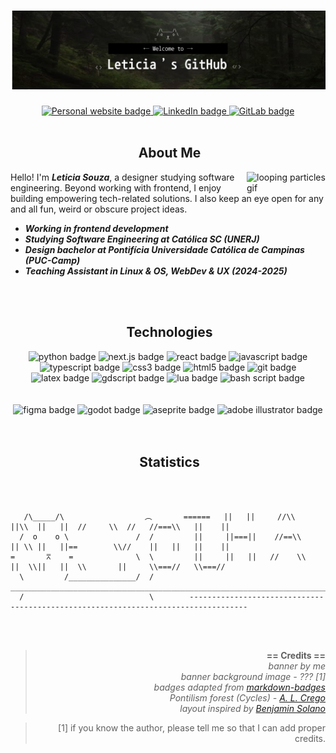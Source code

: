 # <img src="./bannerEN.png" alt="Welcome to Leticia's GitHub">

<div align="center">
  <a href="#" target="_blank">
    <img src="https://img.shields.io/badge/personal_website-%23000000.svg?style=for-the-badge" alt="Personal website badge">
  </a>
  <a href="http://www.linkedin.com/in/leticia--cs/" target="_blank">
    <img src="https://img.shields.io/badge/linkedin-%23000000.svg?style=for-the-badge&logo=linkedin&logoColor=white" alt="LinkedIn badge">
  </a>
  <a href="#" target="_blank">
    <img src="https://img.shields.io/badge/gitlab-%23000000.svg?style=for-the-badge&logo=gitlab&logoColor=white" alt="GitLab badge">
  </a>
</div>

<br>

<h2 align="center">
  <img src=" " alt=""/>
  About Me
</h2>

<img width="25%" align="right" src="./dripForest.gif" alt="looping particles gif"/>


Hello! I'm <b><em>Leticia Souza</em></b>, a designer studying software engineering. Beyond working with frontend, I enjoy building empowering tech-related solutions. I also keep an eye open for any and all fun, weird or obscure project ideas.

- <b><em>Working in frontend development</em></b>
- <b><em>Studying Software Engineering at Católica SC (UNERJ)</em></b>
- <b><em>Design bachelor at Pontifícia Universidade Católica de Campinas (PUC-Camp)</em></b>
- <b><em> Teaching Assistant in Linux & OS, WebDev & UX (2024-2025)</em></b>

<br/>
<br/>

<h2 align="center">
  <img src="　" alt=""/>
  Technologies
</h2>

<div align="center">
  <img src="https://img.shields.io/badge/python-%23000000.svg?style=for-the-badge&logo=python&logoColor=white" alt="python badge">
  <img src="https://img.shields.io/badge/next-%23000000.svg?style=for-the-badge&logo=next.js&logoColor=white" alt="next.js badge">
  <img src="https://img.shields.io/badge/react-%23000000.svg?style=for-the-badge&logo=react&logoColor=white" alt="react badge">
  <img src="https://img.shields.io/badge/javascript-%23000000.svg?style=for-the-badge&logo=javascript&logoColor=white" alt="javascript badge">
  <img src="https://img.shields.io/badge/typescript-%23000000.svg?style=for-the-badge&logo=typescript&logoColor=white" alt="typescript badge">
  <img src="https://img.shields.io/badge/css3-%23000000.svg?style=for-the-badge&logo=css&logoColor=white" alt="css3 badge">
  <img src="https://img.shields.io/badge/html5-%23000000.svg?style=for-the-badge&logo=html5&logoColor=white" alt="html5 badge">
  <img src="https://img.shields.io/badge/git-%23000000.svg?style=for-the-badge&logo=git&logoColor=white" alt="git badge">
  <img src="https://img.shields.io/badge/latex-%23000000.svg?style=for-the-badge&logo=latex&logoColor=white" alt="latex badge">
  <img src="https://img.shields.io/badge/gdscript-%23000000.svg?style=for-the-badge&logo=godotengine&logoColor=white" alt="gdscript badge">
  <img src="https://img.shields.io/badge/lua-%23000000.svg?style=for-the-badge&logo=lua&logoColor=white" alt="lua badge">
  <img src="https://img.shields.io/badge/bash_script-%23000000.svg?style=for-the-badge&logo=gnu-bash&logoColor=white" alt="bash script badge">
</div>

<br/>
<br/>

<div align="center">
  <img src="https://img.shields.io/badge/figma-%23000000.svg?style=for-the-badge&logo=figma&logoColor=white" alt="figma badge">
  <img src="https://img.shields.io/badge/godot-%23000000.svg?style=for-the-badge&logo=godotengine&logoColor=white" alt="godot badge">
  <img src="https://img.shields.io/badge/aseprite-%23000000.svg?style=for-the-badge&logo=aseprite&logoColor=white" alt="aseprite badge">
  <img src="https://img.shields.io/badge/adobe_illustrator-%23000000.svg?style=for-the-badge&logo=adobe%20illustrator&logoColor=white" alt="adobe illustrator badge">
</div>

<br/>
<br/>

<h2 align="center">
  <img src=" " alt=""/>
  Statistics
</h2>

<br/>
<br/>

```                    
   /\_____/\                  ︵       ======   ||   ||     //\\     ||\\  ||   ||  //     \\  //   //===\\   ||    ||
  /  o    o \               /  /         ||     ||===||    //==\\    || \\ ||   ||==        \\//    ||   ||   ||    ||
=       ⩞    =              \  \         ||     ||   ||   //    \\   ||  \\||   ||  \\       ||     \\===//   \\===//
  \         /_______________/  /      ___________________________________________________________________________________
  /                            \        -----------------------------------------------------------------------------------
```

<br/>
<br/>

<div align="right">

> **== Credits ==** <br/>
> *banner by me* <br/>
> *banner background image - ??? [1]* <br/>
> *badges adapted from <a href="https://github.com/Ileriayo/markdown-badges">markdown-badges</a>* <br/>
> *Pontilism forest (Cycles) - <a href="https://www.tumblr.com/alcrego/795320190504173568/alcrego-cycles-visual-massage-117-part-of">A. L. Crego</a>* <br/>
> *layout inspired by <a href="https://github.com/Benjamin-Solano">Benjamin Solano</a>* <br/>

> [1] if you know the author, please tell me so that I can add proper credits.

</div>

<!---
leticia-cs/leticia-cs is a ✨ special ✨ repository because its `README.md` (this file) appears on your GitHub profile.
You can click the Preview link to take a look at your changes.
--->
